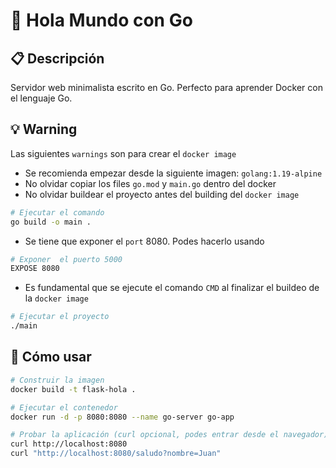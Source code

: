 # 🐹 Hola Mundo con Go

## 📋 Descripción
Servidor web minimalista escrito en Go. Perfecto para aprender Docker con el lenguaje Go.

## 💡 Warning
Las siguientes `warnings` son para crear el `docker image`
 * Se recomienda empezar desde la siguiente imagen: `golang:1.19-alpine`
 * No olvidar copiar los files `go.mod` y `main.go` dentro del docker
 * No olvidar buildear el proyecto antes del building del `docker image`
````bash
# Ejecutar el comando
go build -o main .
````
 * Se tiene que exponer el `port` 8080. Podes hacerlo usando
````bash
# Exponer  el puerto 5000
EXPOSE 8080
````
 * Es fundamental que se ejecute el comando `CMD` al finalizar el buildeo de la `docker image`
````bash
# Ejecutar el proyecto
./main
````

## 🚀 Cómo usar
```bash
# Construir la imagen
docker build -t flask-hola .

# Ejecutar el contenedor
docker run -d -p 8080:8080 --name go-server go-app

# Probar la aplicación (curl opcional, podes entrar desde el navegador)
curl http://localhost:8080
curl "http://localhost:8080/saludo?nombre=Juan"
